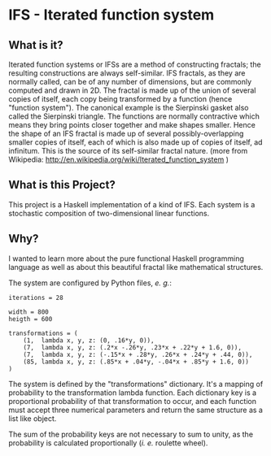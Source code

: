 IFS - Iterated function system
==============================

What is it?
-----------

Iterated function systems or IFSs are a method of constructing fractals;
the resulting constructions are always self-similar. IFS fractals,
as they are normally called, can be of any number of dimensions, but
are commonly computed and drawn in 2D. The fractal is made up of the
union of several copies of itself, each copy being transformed by
a function (hence "function system"). The canonical example is the
Sierpinski gasket also called the Sierpinski triangle. The functions
are normally contractive which means they bring points closer together
and make shapes smaller. Hence the shape of an IFS fractal is made
up of several possibly-overlapping smaller copies of itself, each
of which is also made up of copies of itself, ad infinitum. This is
the source of its self-similar fractal nature. (more from Wikipedia:
http://en.wikipedia.org/wiki/Iterated_function_system )

What is this Project?
---------------------

This project is a Haskell implementation of a kind of IFS. Each system
is a stochastic composition of two-dimensional linear functions.

Why?
---

I wanted to learn more about the pure functional Haskell programming
language as well as about this beautiful fractal like mathematical
structures.

The system are configured by Python files, _e. g._:

    iterations = 28

    width = 800
    heigth = 600

    transformations = (
        (1,  lambda x, y, z: (0, .16*y, 0)),
        (7,  lambda x, y, z: (.2*x -.26*y, .23*x + .22*y + 1.6, 0)),
        (7,  lambda x, y, z: (-.15*x + .28*y, .26*x + .24*y + .44, 0)),
        (85, lambda x, y, z: (.85*x + .04*y, -.04*x + .85*y + 1.6, 0))
    )

The system is defined by the "transformations" dictionary. It's a mapping
of probability to the transformation lambda function. Each dictionary
key is a proportional probability of that transformation to occur, and
each function must accept three numerical parameters and return the same
structure as a list like object.

The sum of the probability keys are not necessary to sum to unity, as
the probability is calculated proportionally (_i. e._ roulette wheel).

